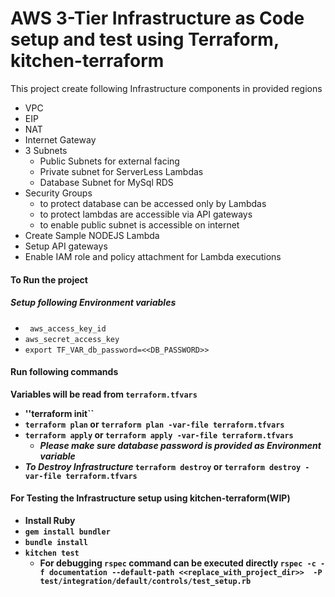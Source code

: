 # AWS 3-Tier Infrastructure as Code setup and test using Terraform, kitchen-terraform

This project create following Infrastructure components in provided regions
- VPC
- EIP
- NAT
- Internet Gateway
- 3 Subnets
  - Public Subnets for external facing
  - Private subnet for ServerLess Lambdas
  - Database Subnet for MySql RDS
- Security Groups
  - to protect database can be accessed only by Lambdas
  - to protect lambdas are accessible via API gateways
  - to enable public subnet is accessible on internet
- Create Sample NODEJS Lambda
- Setup API gateways
- Enable IAM role and policy attachment for Lambda executions

#### To Run the project
##### Setup following Environment variables
* `` aws_access_key_id``
* ``aws_secret_access_key``
* ``export TF_VAR_db_password=<<DB_PASSWORD>>``
#### Run following commands
<b>Variables will be read from <code>terraform.tfvars</code>
* ''terraform init``
* ``terraform plan`` or ``terraform plan -var-file terraform.tfvars``
* ``terraform apply`` or ``terraform apply -var-file terraform.tfvars``
  * <i>Please make sure database password is provided as Environment variable</i>
* <i> To Destroy Infrastructure</i> ``terraform destroy`` or ``terraform destroy -var-file terraform.tfvars``

#### For Testing the Infrastructure setup using kitchen-terraform(WIP)
* Install Ruby
* ``gem install bundler``
* ``bundle install``
* ``kitchen test``
  * For debugging ``rspec`` command can be executed directly ``rspec -c -f documentation --default-path <<replace_with_project_dir>>  -P test/integration/default/controls/test_setup.rb``

